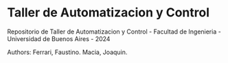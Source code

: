 # Taller de Automatizacion y Control 
Repositorio de Taller de Automatizacion y Control - Facultad de Ingenieria - Universidad de Buenos Aires - 2024

Authors:
Ferrari, Faustino.
Macia, Joaquin.
